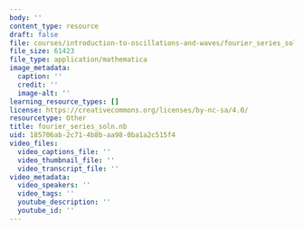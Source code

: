 ```yaml
---
body: ''
content_type: resource
draft: false
file: courses/introduction-to-oscillations-and-waves/fourier_series_soln.nb
file_size: 61423
file_type: application/mathematica
image_metadata:
  caption: ''
  credit: ''
  image-alt: ''
learning_resource_types: []
license: https://creativecommons.org/licenses/by-nc-sa/4.0/
resourcetype: Other
title: fourier_series_soln.nb
uid: 185706ab-2c71-4b8b-aa98-0ba1a2c515f4
video_files:
  video_captions_file: ''
  video_thumbnail_file: ''
  video_transcript_file: ''
video_metadata:
  video_speakers: ''
  video_tags: ''
  youtube_description: ''
  youtube_id: ''
---
```


